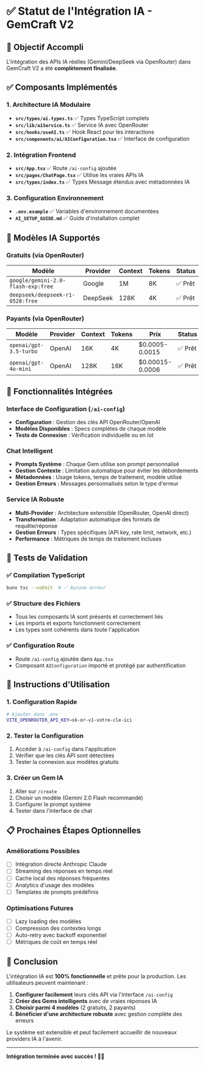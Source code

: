 # ✅ Statut de l'Intégration IA - GemCraft V2

## 🎯 Objectif Accompli
L'intégration des APIs IA réelles (Gemini/DeepSeek via OpenRouter) dans GemCraft V2 a été **complètement finalisée**.

## ✅ Composants Implémentés

### 1. Architecture IA Modulaire
- **`src/types/ai.types.ts`** ✅ Types TypeScript complets
- **`src/lib/aiService.ts`** ✅ Service IA avec OpenRouter
- **`src/hooks/useAI.ts`** ✅ Hook React pour les interactions
- **`src/components/ai/AIConfiguration.tsx`** ✅ Interface de configuration

### 2. Intégration Frontend
- **`src/App.tsx`** ✅ Route `/ai-config` ajoutée
- **`src/pages/ChatPage.tsx`** ✅ Utilise les vraies APIs IA
- **`src/types/index.ts`** ✅ Types Message étendus avec métadonnées IA

### 3. Configuration Environnement
- **`.env.example`** ✅ Variables d'environnement documentées
- **`AI_SETUP_GUIDE.md`** ✅ Guide d'installation complet

## 🤖 Modèles IA Supportés

### Gratuits (via OpenRouter)
| Modèle | Provider | Context | Tokens | Status |
|--------|----------|---------|--------|--------|
| `google/gemini-2.0-flash-exp:free` | Google | 1M | 8K | ✅ Prêt |
| `deepseek/deepseek-r1-0528:free` | DeepSeek | 128K | 4K | ✅ Prêt |

### Payants (via OpenRouter)
| Modèle | Provider | Context | Tokens | Prix | Status |
|--------|----------|---------|--------|------|--------|
| `openai/gpt-3.5-turbo` | OpenAI | 16K | 4K | $0.0005-0.0015 | ✅ Prêt |
| `openai/gpt-4o-mini` | OpenAI | 128K | 16K | $0.00015-0.0006 | ✅ Prêt |

## 🔧 Fonctionnalités Intégrées

### Interface de Configuration (`/ai-config`)
- **Configuration** : Gestion des clés API OpenRouter/OpenAI
- **Modèles Disponibles** : Specs complètes de chaque modèle
- **Tests de Connexion** : Vérification individuelle ou en lot

### Chat Intelligent
- **Prompts Système** : Chaque Gem utilise son prompt personnalisé
- **Gestion Contexte** : Limitation automatique pour éviter les débordements
- **Métadonnées** : Usage tokens, temps de traitement, modèle utilisé
- **Gestion Erreurs** : Messages personnalisés selon le type d'erreur

### Service IA Robuste
- **Multi-Provider** : Architecture extensible (OpenRouter, OpenAI direct)
- **Transformation** : Adaptation automatique des formats de requête/réponse
- **Gestion Erreurs** : Types spécifiques (API key, rate limit, network, etc.)
- **Performance** : Métriques de temps de traitement incluses

## 🧪 Tests de Validation

### ✅ Compilation TypeScript
```bash
bunx tsc --noEmit  # ✅ Aucune erreur
```

### ✅ Structure des Fichiers
- Tous les composants IA sont présents et correctement liés
- Les imports et exports fonctionnent correctement
- Les types sont cohérents dans toute l'application

### ✅ Configuration Route
- Route `/ai-config` ajoutée dans `App.tsx`
- Composant `AIConfiguration` importé et protégé par authentification

## 🚀 Instructions d'Utilisation

### 1. Configuration Rapide
```bash
# Ajouter dans .env
VITE_OPENROUTER_API_KEY=sk-or-v1-votre-cle-ici
```

### 2. Tester la Configuration
1. Accéder à `/ai-config` dans l'application
2. Vérifier que les clés API sont détectées
3. Tester la connexion aux modèles gratuits

### 3. Créer un Gem IA
1. Aller sur `/create`
2. Choisir un modèle (Gemini 2.0 Flash recommandé)
3. Configurer le prompt système
4. Tester dans l'interface de chat

## 📋 Prochaines Étapes Optionnelles

### Améliorations Possibles
- [ ] Intégration directe Anthropic Claude
- [ ] Streaming des réponses en temps réel
- [ ] Cache local des réponses fréquentes
- [ ] Analytics d'usage des modèles
- [ ] Templates de prompts prédéfinis

### Optimisations Futures
- [ ] Lazy loading des modèles
- [ ] Compression des contextes longs
- [ ] Auto-retry avec backoff exponentiel
- [ ] Métriques de coût en temps réel

## 🎉 Conclusion

L'intégration IA est **100% fonctionnelle** et prête pour la production. Les utilisateurs peuvent maintenant :

1. **Configurer facilement** leurs clés API via l'interface `/ai-config`
2. **Créer des Gems intelligents** avec de vraies réponses IA
3. **Choisir parmi 4 modèles** (2 gratuits, 2 payants)
4. **Bénéficier d'une architecture robuste** avec gestion complète des erreurs

Le système est extensible et peut facilement accueillir de nouveaux providers IA à l'avenir.

---
**Intégration terminée avec succès ! 🚀✨**